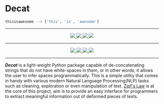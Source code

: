 # Decat
```python
thisisawesome --> ['this', 'is', 'awesome']
```
---
<p align="center">
    <a href="#">
        <img src="https://forthebadge.com/images/badges/made-with-python.svg"/>
    </a>
    <a href="#">
        <img src="https://forthebadge.com/images/badges/60-percent-of-the-time-works-every-time.svg"/>
    </a>
    <a href="#">
        <img src="https://forthebadge.com/images/badges/open-source.svg"/>
    </a>
    <a href="#">
        <img src="https://forthebadge.com/images/badges/built-with-love.svg"/>
    </a>
</p>

---
<p align="center">
    <a href="#">
        <img src="https://img.shields.io/codefactor/grade/github/sudomode/decat/master?style=for-the-badge"/>
    </a>
    <a href="#">
        <img src="https://img.shields.io/github/v/release/sudomode/decat?style=for-the-badge"/>
    </a>
    <a href="#">
        <img src="https://img.shields.io/github/languages/code-size/sudomode/decat?style=for-the-badge"/>
    </a>
    <a href="#">
        <img src="https://img.shields.io/github/license/sudomode/decat?color=rgb%28100%2C%20150%2C%20150%29&style=for-the-badge"/>
    </a>
</p>

---

***Decat*** is a light-weight Python package capable of de-concatenating strings that do 
not have white-spaces in them, or in other words, it allows the user to infer spaces 
programmatically. This is a simple utility that comes in handy with various modern Natural Language Processing(NLP) tasks such as cleaning, exploration or even manipulation of text. [Zipf's Law](https://en.wikipedia.org/wiki/Zipf%27s_law) is at the core of this project, aim is to provide an easy interface for programmers to extract meaningful information out of deformed pieces of texts.

